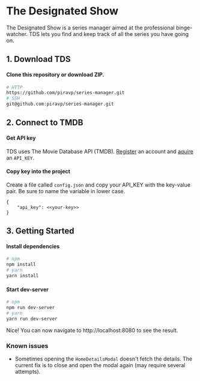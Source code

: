 # The Designated Show
The Designated Show is a series manager aimed at the professional binge-watcher. TDS lets you find and keep track of all the series you have going on. 

## 1. Download TDS
#### Clone this repository or download ZIP.
```sh
# HTTP
https://github.com/piravp/series-manager.git
# SSH
git@github.com:piravp/series-manager.git
```
## 2. Connect to TMDB
#### Get API key
TDS uses The Movie Database API (TMDB). [Register](https://www.themoviedb.org/account/signup) an account and [aquire](https://developers.themoviedb.org/3/getting-started/introduction) an `API_KEY`.

#### Copy key into the project
Create a file called `config.json` and copy your API_KEY with the key-value pair. Be sure to name the variable in lower case. 
```node
{
    "api_key": <<your-key>>
}
```

## 3. Getting Started
#### Install dependencies
```sh
# npm
npm install
# yarn
yarn install
```

#### Start dev-server
```sh
# npm
npm run dev-server
# yarn
yarn run dev-server
```


Nice! You can now navigate to http://localhost:8080 to see the result.


### Known issues
* Sometimes opening the `HomeDetailsModal` doesn't fetch the details. The current fix is to close and open the modal again (may require several attempts).